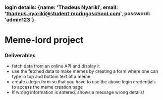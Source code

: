 ### login details: {name: 'Thadeus Nyariki', email: 'thadeus.nyariki@student.moringaschool.com', password: 'admin123'}

# Meme-lord project
### Deliverables
- fetch data from an online API and display it
- use the fetched data to make memes by creating a form where one can type in top and bottom text of a meme
- create a login form so that you have to use the above login credentials to access the meme creation page
- if wrong information is entered, shows a message wrong details!
